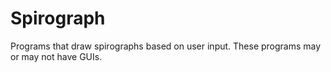 # Spirograph
Programs that draw spirographs based on user input. These programs may or may not have GUIs.
